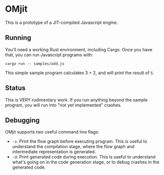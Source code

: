 # OMjit

This is a prototype of a JIT-compiled Javascript engine.

## Running

You'll need a working Rust environment, including Cargo. Once you have that, you can run Javascript programs with:

```
cargo run -- samples/add.js
```

This simple sample program calculates 3 + 2, and will print the result of `5`.

## Status

This is VERY rudimentary work. If you run anything beyond the sample program, you will run into "not yet implemented" crashes.

## Debugging

OMjit supports two useful command line flags:

* `-s`: Print the flow graph before executing program. This is useful to understand the compilation stage, where the flow graph and intermediate representation is generated.
* `-d`: Print generated code during execution. This is useful to understand what's going on in the code generation stage, or to debug crashes in the generated code.